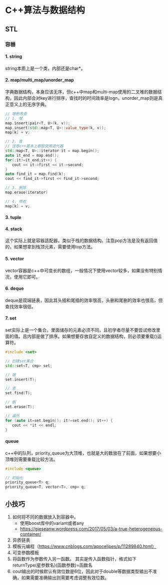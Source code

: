 # C++算法与数据结构

## STL

### 容器

#### 1. string

string本质上是一个类，内部还是char*。

#### 2. map/multi_map/unorder_map

字典数据结构，本身应该无序，但c++中map和multi-map使用的二叉堆的数据结构，因此内部会对key进行排序，查找时的时间效率是logn，unorder_map则是真正意义上的无序字典。

```c++
// 增删改查
// 1. 增
map.insert(pair<T, U>(k, v));
map.insert(std::map<T, U>::value_type(k, v));
map[k] = v;

// 2. 查
// 注意c++基本上都是使用迭代器
std::map<T, U>::iterator it = map.begin();
auto it_end = map.end();
for(;it!=it_end;it++) {
   cout << it->first << it->second;
}
auto find_it = map.find(k);
cout << find_it->first << find_it->second;

// 3. 删除
map.erase(iterator)

// 4. 修改
map[k] = v;
```

#### 3. tuple

#### 4. stack
这个实际上就是容器适配器，类似于栈的数据结构。注意pop方法是没有返回值的，如果想拿到栈顶元素，需要使用top方法。

#### 5. vector
vector容器是c++中可变长的数组，一般情况下使用vector较多，如果没有特别情况，使用它即可。

#### 6. deque
deque是双端链表，因此其头插和尾插的效率很高，头删和尾删的效率也很高，但查找效率很低。

#### 7. set
set实际上是一个集合，里面储存的元素必须不同，且初学者尽量不要尝试修改里面的值。且内部是做了排序。如果想要存放自定义的数据结构，则必须要重载()运算符。
```c++
#include <set>

// 创建set集合
std::set<T, cmp> set;

// 增
set.insert(T);

// 查
set.find(T);

// 删
set.erase(T);

// 遍历
for (auto it=set.begin(); it!=set.end(); it++) {
   cout << *it << endl;
}
```

#### queue
c++中的队列，priority_queue为大顶堆，也就是大的数放在了前面，如果想要小顶堆则需要重载比较方法。

```c++
#include <queue>

// 初始化
priority_queue<T> q;
priority_queue<T, vector<T>, cmp> q;
```


## 小技巧

1. 如何将不同的数据放入到容器中。
   - 使用boost库中的variant或者any
   - https://gieseanw.wordpress.com/2017/05/03/a-true-heterogeneous-container/
2. 异质链表
3. 模板元编程（https://www.cnblogs.com/apocelipes/p/11289840.html）
4. 可变参数模板
5. 将函数作为参数传入另一函数。
   其实是传入函数指针，格式如下returnType(星参数名)(函数参数)=函数名
6. cout输出的时候默认有效位数是6位，因此对于double等数据类型输出不准确，如果需要准确输出则需要考虑调整有效位数。

